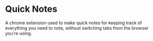 # Quick Notes
A chrome extension used to make quick notes for keeping track of everything you need to note, without switching tabs from the browser you're using.

